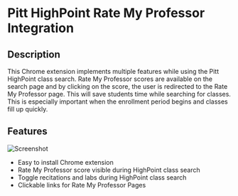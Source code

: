 # Pitt HighPoint Rate My Professor Integration
## Description
This Chrome extension implements multiple features while using the Pitt HighPoint class search. Rate My Professor scores are available on the search page and by clicking on the score, the user is redirected to the Rate My Professor page. This will save students time while searching for classes. This is especially important when the enrollment period begins and classes fill up quickly.

## Features
![Screenshot](https://lh3.googleusercontent.com/fife/AK0iWDzNQVkmmgZMzTALSpSuyPyo6wup_2V7kePYxBwJiupOCUtlj3An53AGomVC3HoECRWUUWVRlR4I3sD_EZo0sQ-myJhT9z-ev8sUpuj7zYhXv-O8cE7aw5saqGDv_21366L__HGZ4nAtbAW5vspwZVoePnynHg35rLO5aUZblhdPt46yoBpWDbK22UX-Rdxo1U9fsvMYSrV19Pf_9rXhvy8KH7VB5mvo5ydiKz14EVfMTr5I3Jt36IB4IfloH3KBkk-b62HGyNcwHd9WkYosOowcno7cetIs4CjxtrwuC5wqx61VDbaAA3tk3iJ7FRF39gw-GJio-EKkihfZXf722EU5ttlH0WQouzThp8NRFm4aCIZVtV5_8QkJWRLmfygM3vFqfIiEpOZ5HTnjonDBqDsiAS5ZExoBY3G0gf2ytD9ow7tth5mY12_H1f7PD4cfQ7EffrhxR82TSzXTM-O79URbVkXwYsJrXwhODIXbJvOlMUVTbgHuheTZNuhLaTSc2G7YZCG3sXa_wkkL6807tcCoW3i4fYKYbWgjsXsqucFPaKoQi3EAz-ILu3ztB-BaqyUzXzDigSV4NHbGb1dVwLo-eErxA-luNX7QX3ptf1cZ6eFq-hqGAirImX-PgNji3AiVifdLsD4zwKmxmsUWPIoN6zNvK0gYMBgxm8zuReszieF58jWgHBrpfZaYPtRhSmD7jC8hRNfjknF92dyQLONk65_YZU-aTm_G5GVbt_C9nVDDs6kd93fUdbZuP7mRALQh24-TJ45GrMk9ZIHz1GYiseFHVA_PUcQy22MKP9N-Kdr75v_wvtHRZevZff-pVsF7Ub6KtzJgWp4ZnwRAVV1nqryUSxOO5gJJwzVhi2hxIKUHyGVwDFUcKI_plBfrIJcz-0l7v6Sr7f0kNrLVWZ0GHIhh6DUYCq3j0U_7sAftpuA77_7ILegJ_Jc_LplcD2OBOnBOjm1DcBtonxEKjWElZypWgmAgSbGRwYxmbA4D0qRAJaCW-q47S79TKzROjScRTkq2mP3oHUWV_Q5Qt7_WDQqTd1nrsQMBPpkmIW_-e_4ekkcV43Fz3q8ZCXMhJhdPT1X81_GnMXFb55cCOyMhCABpCPdziAViy61qqUJzByIu1mGbel5zhTF0PVMGQjjkvcjJJxW-guDjMdzN9kXl0Z4nD-3MNkYp9DkgPHnaXEBj4G1sYpUOkGLpTjVSzl3wVd334_bANEnd3wPXCkJJDbYmQtiJTZGxOBatMYjDodrWP5CyqMeI5P54RzM2t0EwZ6wa0z2brDNSMAzwkQZaQh5wqyxw2Uxoqr02WCigPziHN3hoAY-XeM__0pYtdAaz5_s9gSGOzUiFJWbb4asuoQ93wtaRi0qSFaQSwWBBJ2tW3MJat9WPznlAlVsXUGvhXXwIde2f0nFeJVt7ulbeOUiUx_wEgBVdJgrLDILF_Ra0sK9LyucXtx4PwfJ7PtCnEPrnW9ojeySbixFO-0qQ71QtDLDGhQuda4iI-eDFUCjnWcBhtTWXWReBWBdYgvNWAlOBJVA=w1920-h1102)
- Easy to install Chrome extension
- Rate My Professor score visible during HighPoint class search
- Toggle recitations and labs during HighPoint class search
- Clickable links for Rate My Professor Pages

